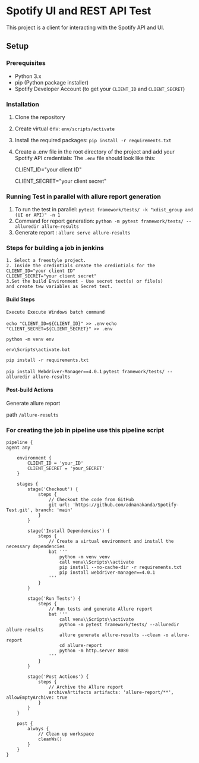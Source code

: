 # Spotify UI and REST API Test

This project is a client for interacting with the Spotify API and UI.

## Setup

### Prerequisites

- Python 3.x
- pip (Python package installer)
- Spotify Developer Account (to get your `CLIENT_ID` and `CLIENT_SECRET`)

### Installation

1. Clone the repository
2. Create virtual env: `env/scripts/activate`
2. Install the required packages: `pip install -r requirements.txt`
3. Create a .env file in the root directory of the project and add your Spotify API credentials:
  The `.env` file should look like this:

    CLIENT_ID="your client ID"

    CLIENT_SECRET="your client secret"

### Running Test in parallel with allure report generation
  1. To run the test in parallel: `pytest framework/tests/ -k "xdist_group and (UI or API)" -n 1`
  2. Command for report generation: `python -m pytest framework/tests/ --alluredir allure-results`
  3. Generate report : `allure serve allure-results`

### Steps for building a job in jenkins
    1. Select a freestyle project.
    2. Inside the credintials create the credintials for the  
    CLIENT_ID="your client ID"
    CLIENT_SECRET="your client secret"
    3.Set the build Environment - Use secret text(s) or file(s)
    and create tww variables as Secret text.
#### Build Steps
    Execute Execute Windows batch command
`echo "CLIENT_ID=${CLIENT_ID}" >> .env`
`echo "CLIENT_SECRET=${CLIENT_SECRET}" >> .env`

`python -m venv env`

`env\Scripts\activate.bat`

`pip install -r requirements.txt`

`pip install Webdriver-Manager==4.0.1`
`pytest framework/tests/ --alluredir allure-results `

#### Post-build Actions
Generate allure report 

path `/allure-results`

### For creating the job in pipeline use this pipeline script
    pipeline {
    agent any

        environment {
            CLIENT_ID = 'your_ID'
            CLIENT_SECRET = 'your_SECRET'
        }
        
        stages {
            stage('Checkout') {
                steps {
                    // Checkout the code from GitHub
                    git url: 'https://github.com/adnanakanda/Spotify-Test.git', branch: 'main'
                }
            }
        
            stage('Install Dependencies') {
                steps {
                    // Create a virtual environment and install the necessary dependencies
                    bat '''
                        python -m venv venv
                        call venv\\Scripts\\activate
                        pip install --no-cache-dir -r requirements.txt
                        pip install webdriver-manager==4.0.1
                    '''
                }
            }
        
            stage('Run Tests') {
                steps {
                    // Run tests and generate Allure report
                    bat '''
                        call venv\\Scripts\\activate
                        python -m pytest framework/tests/ --alluredir allure-results
                        allure generate allure-results --clean -o allure-report
                        cd allure-report
                        python -m http.server 8080
                    '''
                }
            }
        
            stage('Post Actions') {
                steps {
                    // Archive the Allure report
                    archiveArtifacts artifacts: 'allure-report/**', allowEmptyArchive: true
                }
            }
        }
        
        post {
            always {
                // Clean up workspace
                cleanWs()
            }
        }
    }
